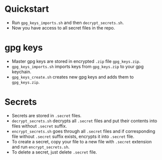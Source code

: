 # Quickstart
- Run `gpg_keys_imports.sh` and then `decrypt_secrets.sh`.
- Now you have access to all secret files in the repo.

# gpg keys

- Master gpg keys are stored in encrypted `.zip` file `gpg_keys.zip`.
- `gpg_keys_imports.sh` imports keys from `gpg_keys.zip` to your gpg keychain.
- `gpg_keys_create.sh` creates new gpg keys and adds them to `gpg_keys.zip`.

# Secrets 

- Secrets are stored in `.secret` files.
- `decrypt_secrets.sh` decrypts all `.secret` files and put their contents into files without `.secret` suffix.
- `encrypt_secrets.sh` goes through all `.secret` files and if corresponding file without `.secret` suffix exists, encrypts it into `.secret` file.
- To create a secret, copy your file to a new file with `.secret` extension and run `encrypt_secrets.sh`.
- To delete a secret, just delete `.secret` file.
